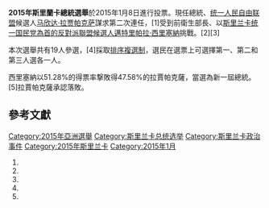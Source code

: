**2015年斯里蘭卡總統選舉**於2015年1月8日進行投票。現任總統、[统一人民自由联盟](../Page/统一人民自由联盟.md "wikilink")候選人[马欣达·拉贾帕克萨](../Page/马欣达·拉贾帕克萨.md "wikilink")謀求第二次連任，\[1\]受到前衛生部長、以[斯里兰卡统一国民党為首的反對派聯盟候選人](https://zh.wikipedia.org/wiki/斯里兰卡统一国民党 "wikilink")[邁特里帕拉·西里塞納](../Page/邁特里帕拉·西里塞納.md "wikilink")挑戰。\[2\]\[3\]

本次選舉共有19人參選，\[4\]採取[排序複選制](../Page/排序複選制.md "wikilink")，選民在選票上可選擇第一、第二和第三人選各一人。

西里塞納以51.28%的得票率撃敗得47.58%的拉賈帕克薩，當選為新一屆總統。\[5\]拉賈帕克薩承認落敗。

## 參考文獻

[Category:2015年亞洲選舉](https://zh.wikipedia.org/wiki/Category:2015年亞洲選舉 "wikilink") [Category:斯里兰卡总统选举](https://zh.wikipedia.org/wiki/Category:斯里兰卡总统选举 "wikilink") [Category:斯里兰卡政治事件](https://zh.wikipedia.org/wiki/Category:斯里兰卡政治事件 "wikilink") [Category:2015年斯里兰卡](https://zh.wikipedia.org/wiki/Category:2015年斯里兰卡 "wikilink") [Category:2015年1月](https://zh.wikipedia.org/wiki/Category:2015年1月 "wikilink")

1.
2.
3.
4.
5.